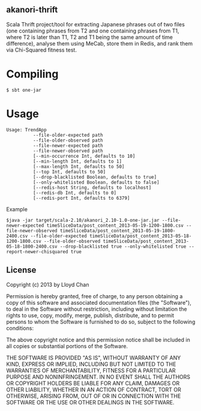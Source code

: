 akanori-thrift
------------------

Scala Thrift project/tool for extracting Japanese phrases out of two files (one containing phrases from T2 and one containing phrases from T1, where T2 is later than T1, T2 and T1 being the same amount of time difference), analyse them using MeCab, store them in Redis, and rank them via Chi-Squared fitness test.

Compiling
=======

`$ sbt one-jar`

Usage
=====

```
Usage: TrendApp
          --file-older-expected path
          --file-older-observed path
          --file-newer-expected path
          --file-newer-observed path
          [--min-occurrence Int, defaults to 10]
          [--min-length Int, defaults to 1]
          [--max-length Int, defaults to 50]
          [--top Int, defaults to 50]
          [--drop-blacklisted Boolean, defaults to true]
          [--only-whitelisted Boolean, defaults to false]
          [--redis-host String, defaults to localhost]
          [--redis-db Int, defaults to 0]
          [--redis-port Int, defaults to 6379]
```

Example
```
$java -jar target/scala-2.10/akanori_2.10-1.0-one-jar.jar --file-newer-expected timeSliceData/post_content_2013-05-19-1200-1800.csv --file-newer-observed timeSliceData/post_content_2013-05-19-1800-2400.csv --file-older-expected timeSliceData/post_content_2013-05-18-1200-1800.csv --file-older-observed timeSliceData/post_content_2013-05-18-1800-2400.csv --drop-blacklisted true --only-whitelisted true --report-newer-chisquared true
```

## License

Copyright (c) 2013 by Lloyd Chan

Permission is hereby granted, free of charge, to any person obtaining a
copy of this software and associated documentation files (the
"Software"), to deal in the Software without restriction, including
without limitation the rights to use, copy, modify, merge, publish,
distribute, and to permit persons to whom the Software is furnished to do so, subject to
the following conditions:

The above copyright notice and this permission notice shall be included
in all copies or substantial portions of the Software.

THE SOFTWARE IS PROVIDED "AS IS", WITHOUT WARRANTY OF ANY KIND, EXPRESS
OR IMPLIED, INCLUDING BUT NOT LIMITED TO THE WARRANTIES OF
MERCHANTABILITY, FITNESS FOR A PARTICULAR PURPOSE AND NONINFRINGEMENT.
IN NO EVENT SHALL THE AUTHORS OR COPYRIGHT HOLDERS BE LIABLE FOR ANY
CLAIM, DAMAGES OR OTHER LIABILITY, WHETHER IN AN ACTION OF CONTRACT,
TORT OR OTHERWISE, ARISING FROM, OUT OF OR IN CONNECTION WITH THE
SOFTWARE OR THE USE OR OTHER DEALINGS IN THE SOFTWARE.